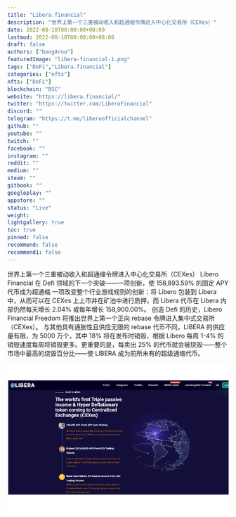 ```yaml
---
title: "Libera.financial"
description: "世界上第一个三重被动收入和超通缩令牌进入中心化交易所（CEXes）"
date: 2022-08-18T00:00:00+08:00
lastmod: 2022-08-18T00:00:00+08:00
draft: false
authors: ["boogArno"]
featuredImage: "libera-financial-1.png"
tags: ["DeFi","Libera.financial"]
categories: ["nfts"]
nfts: ["DeFi"]
blockchain: "BSC"
website: "https://libera.financial/"
twitter: "https://twitter.com/LiberoFinancial"
discord: ""
telegram: "https://t.me/liberoofficialchannel"
github: ""
youtube: ""
twitch: ""
facebook: ""
instagram: ""
reddit: ""
medium: ""
steam: ""
gitbook: ""
googleplay: ""
appstore: ""
status: "Live"
weight: 
lightgallery: true
toc: true
pinned: false
recommend: false
recommend1: false
---
```

世界上第一个三重被动收入和超通缩令牌进入中心化交易所（CEXes）
Libero Financial 在 Defi 领域的下一个突破——一项创新，使 158,893.59% 的固定 APY 代币成为超通缩
一项改变整个行业游戏规则的创新：将 Libero 包装到 Libera 中，从而可以在 CEXes 上上市并在矿池中进行质押，而 Libera 代币在 Libera 内部仍然每天增长 2.04% 或每年增长 158,900.00%。
创造 Defi 的历史，Libero Financial Freedom 将推出世界上第一个正向 rebase 令牌进入集中式交易所（CEXes）。
与其他具有通胀性且供应无限的 rebase 代币不同，LIBERA 的供应量有限，为 5000 万个，其中 18% 将在发布时销毁，根据 Libero 每周 1-4% 的销毁速度每周将销毁更多。更重要的是，每卖出 25% 的代币就会被烧毁——整个市场中最高的烧毁百分比——使 LIBERA 成为前所未有的超级通缩代币。

![liberafinancial-dapp-defi-bsc-image2_f615b8b17affb1667436c9307ac82308](liberafinancial-dapp-defi-bsc-image2_f615b8b17affb1667436c9307ac82308.png)